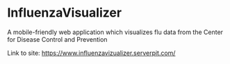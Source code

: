 # InfluenzaVisualizer
A mobile-friendly web application which visualizes flu data from the Center for Disease Control and Prevention

Link to site: https://www.influenzavizualizer.serverpit.com/
